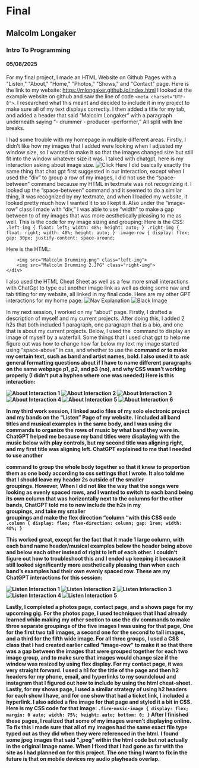 # Final
## Malcolm Longaker
### Intro To Programming
#### 05/08/2025
For my final project, I made an HTML Website on Github Pages with a "Listen," "About," "Home," "Photos," "Shows," and "Contact" page. Here is the link to my website: https://mlongaker.github.io/index.html 
I looked at the example website on github and saw the line of code `<meta charset="UTF-8">`. I researched what this meant and decided to include it in my project to make sure all of my text displays correctly.
I then added a title for my tab, and added a header that said “Malcolm Longaker” with a paragraph underneath saying “- drummer - producer -performer,” All split with line breaks.

I had some trouble with my homepage in multiple different areas. Firstly, I didn’t like how my images that I added were looking when I adjusted my window size, so I wanted to make it so that the images changed size but still fit into the window whatever size it was. I talked with chatgpt, here is my interaction asking about image size.
![Click Here](Image%20Size.png)
I did basically exactly the same thing that chat gpt first suggested in our interaction, except when I used the “div” to group a row of my images, I did not use the “space-between” command because my HTML in textmate was not recognizing it. I looked up the “space-between” command and it seemed to do a similar thing, it was recognized by my textmate, and when I loaded my website, it looked pretty much how I wanted it to so I kept it. Also under the “image-row” class I made with “div,” I was able to use “width” to make a gap between to of my images that was more aesthetically pleasing to me as well. This is the code for my image sizing and grouping:
Here is the CSS:
`.left-img {
	float: left;
	width: 48%;
	height: auto;
}
.right-img {
	float: right;
	width: 48%;
	height: auto;
}
.image-row {
	display: flex;
	gap: 30px;
	justify-content: space-around;`




Here is the HTML:
```<div class="image-row">
	<img src="Malcolm Drumming.png" class="left-img">
	<img src="Malcolm Drumming 2.JPG" class="right-img">
</div>
```

I also used the HTML Cheat Sheet as well as a few more small interactions with ChatGpt to type out another image link as well as doing some nav and tab titling for my website, all linked in my final code. Here are my other GPT interactions for my home page:
![Nav Explanation](Nav%20Explanation.png)
![Black Image](Black%20Image.png)

In my next session, I worked on my “about” page. Firstly, I drafted a description of myself and my current projects. After doing this, I added 2 h2s that both included 1 paragraph, one paragraph that is a bio, and one that is about my current projects. Below, I used the <img> command to display an image of myself by a waterfall. Some things that I used chat gpt to help me figure out was how to change how far below my text my image started using “space-above” in css, and whether to use the <b> command or <strong> to make my certain text, such as band and artist names, bold. I also used it to ask general formatting questions about if I have to name different paragraphs on the same webpage p1, p2, and p3 (no), and why CSS wasn’t working properly (I didn’t put a hyphen where one was needed)  Here is this interaction:

![About Interaction 1](About%20Interaction%201.png)
![About Interaction 2](About%20Interaction%202.png)
![About Interaction 3](About%20Interaction%203.png)
![About Interaction 4](About%20Interaction%204.png)
![About Interaction 5](About%20Interaction%205.png)
![About Interaction 6](About%20Interaction%206.png)

In my third work session, I linked audio files of my solo electronic project and my bands on the “Listen” Page of my website. I included all band titles and musical examples in the same body, and I was using div commands to organize the rows of music by what band they were in. ChatGPT helped me because my band titles were displaying with the music below with play controls, but my second title was aligning right, and my first title was aligning left. ChatGPT explained to me that I needed to use another <div> command to group the whole body together so that it knew to proportion them as one body according to css settings that I wrote. It also told me that I should leave my header 2s outside of the smaller <div> groupings. However, When I did not like the way that the songs were looking as evenly spaced rows, and I wanted to switch to each band being its own column that was horizontally next to the columns for the other bands, ChatGPT told me to now include the h2s in my <div> groupings, and take my smaller <div> groupings  and make the flex direction “column “with this CSS code
`.column {
	display: flex;
	flex-direction: column;
	gap: 1rem;
	width: 48%;
}`

This worked great, except for the fact that it made 1 large column, with each band name header/musical examples below the header being above and below each other instead of right to left of each other. I couldn’t figure out how to troubleshoot this and I ended up keeping it because it still looked significantly more aesthetically pleasing than when each band’s examples had their own evenly spaced row. These are my ChatGPT interactions for this session:

![Listen Interaction 1](Listen%20Interaction%201.png)
![Listen Interaction 2](Listen%20Interaction%202.png)
![Listen Interaction 3](Listen%20Interaction%203.png)
![Listen Interaction 4](Listen%20Interaction%204.png)
![Listen Interaction 5](Listen%20Interaction%205.png)

Lastly, I completed a photos page, contact page, and a shows page for my upcoming gig. For the photos page, I used techniques that I had already learned while making my other section to use the div commands to make three separate groupings of the five images I was using for that page, One for the first two tall images, a second one for the second to tall images, and a third for the fifth wide image. For all three groups, I used a CSS class that I had created earlier called “image-row” to make it so that there was a gap between the images that were grouped together for each two image group, and to make sure that images would change size if the window was resized by using flex display. For my contact page, it was very straight forward. I used a h1 for the title of the page and then h2 headers for my phone, email, and hyperlinks to my soundcloud and instagram that I figured out how to include by using the html cheat-sheet. Lastly, for my shows page, I used a similar strategy of using h2 headers for each show I have, and for one show that had a ticket link, I included a hyperlink. I also added a fire image for that page and styled it a bit in CSS. Here is my CSS code for that image:
`.fire-music-image {
	display: flex;
	margin: 0 auto;
	width: 75%;
	height: auto;
	bottom: 0;
}`
After I finished these pages, I realized that some of my images weren’t displaying online. To fix this I made sure that all of my images had the same exact file type typed out as they did when they were referenced in the html. I found some jpeg images that said “.jpeg” within the html code but not actually in the original Image name. When I fixed that I had gone as far with the site as I had planned on for this project. The one thing I want to fix in the future is that on mobile devices my audio playheads overlap.

